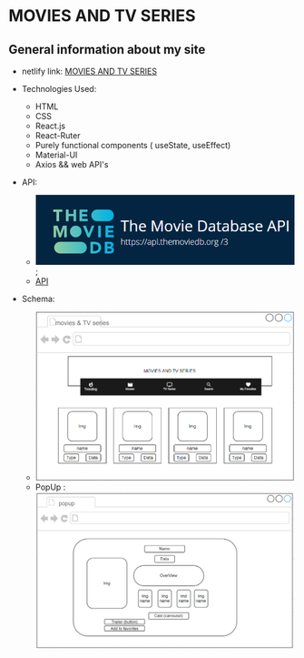 # MOVIES AND TV SERIES

## General information about my site

* netlify link: [MOVIES AND TV SERIES](https://movies-and-tv-series.netlify.app/ "https:/movies-and-tv-series.netlify.app/")

* Technologies Used:
    * HTML
    * CSS
    * React.js
    * React-Ruter
    * Purely functional components ( useState, useEffect)
    * Material-UI
    * Axios && web API's

* API: 

    * ![themoviedb img](./public/images/movieAPI.png);
    * [API](https://developers.themoviedb.org/3/getting-started/introduction "https://developers.themoviedb.org/3/getting-started/introduction")

* Schema:
    * ![themoviedb img](./public/images/movie-tv-trending.png)
    * PopUp : 
      ![themoviedb img](./public/images/popup.jpg)



